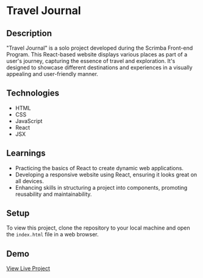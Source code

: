 # Travel Journal

## Description
"Travel Journal" is a solo project developed during the Scrimba Front-end Program. This React-based website displays various places as part of a user's journey, capturing the essence of travel and exploration. It's designed to showcase different destinations and experiences in a visually appealing and user-friendly manner.

## Technologies
- HTML
- CSS
- JavaScript
- React
- JSX

## Learnings
- Practicing the basics of React to create dynamic web applications.
- Developing a responsive website using React, ensuring it looks great on all devices.
- Enhancing skills in structuring a project into components, promoting reusability and maintainability.

## Setup
To view this project, clone the repository to your local machine and open the `index.html` file in a web browser.

## Demo
[View Live Project](https://silly-haupia-4cdc68.netlify.app/)
